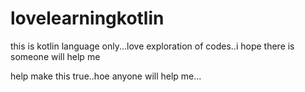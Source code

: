 # lovelearningkotlin
this is kotlin language only...love exploration of codes..i hope there is someone will help me

help make this true..hoe anyone will help me...
